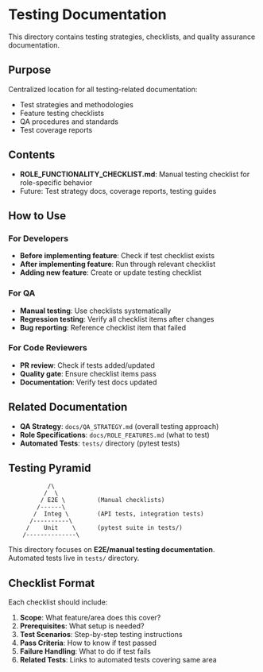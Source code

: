 # Testing Documentation

This directory contains testing strategies, checklists, and quality assurance documentation.

## Purpose

Centralized location for all testing-related documentation:
- Test strategies and methodologies
- Feature testing checklists
- QA procedures and standards
- Test coverage reports

## Contents

- **ROLE_FUNCTIONALITY_CHECKLIST.md**: Manual testing checklist for role-specific behavior
- Future: Test strategy docs, coverage reports, testing guides

## How to Use

### For Developers
- **Before implementing feature**: Check if test checklist exists
- **After implementing feature**: Run through relevant checklist
- **Adding new feature**: Create or update testing checklist

### For QA
- **Manual testing**: Use checklists systematically
- **Regression testing**: Verify all checklist items after changes
- **Bug reporting**: Reference checklist item that failed

### For Code Reviewers
- **PR review**: Check if tests added/updated
- **Quality gate**: Ensure checklist items pass
- **Documentation**: Verify test docs updated

## Related Documentation

- **QA Strategy**: `docs/QA_STRATEGY.md` (overall testing approach)
- **Role Specifications**: `docs/ROLE_FEATURES.md` (what to test)
- **Automated Tests**: `tests/` directory (pytest tests)

## Testing Pyramid

```
           /\
          /  \
         / E2E \         (Manual checklists)
        /------\
       /  Integ \        (API tests, integration tests)
      /----------\
     /    Unit    \      (pytest suite in tests/)
    /--------------\
```

This directory focuses on **E2E/manual testing documentation**.  
Automated tests live in `tests/` directory.

## Checklist Format

Each checklist should include:
1. **Scope**: What feature/area does this cover?
2. **Prerequisites**: What setup is needed?
3. **Test Scenarios**: Step-by-step testing instructions
4. **Pass Criteria**: How to know if test passed
5. **Failure Handling**: What to do if test fails
6. **Related Tests**: Links to automated tests covering same area
